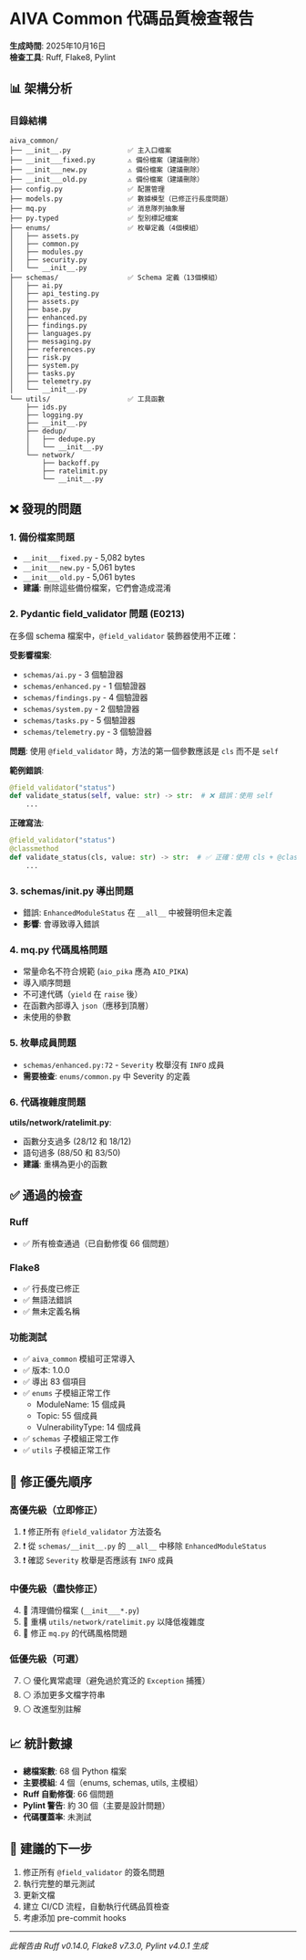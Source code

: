 # AIVA Common 代碼品質檢查報告

**生成時間**: 2025年10月16日  
**檢查工具**: Ruff, Flake8, Pylint

## 📊 架構分析

### 目錄結構
```
aiva_common/
├── __init__.py              ✅ 主入口檔案
├── __init___fixed.py        ⚠️ 備份檔案（建議刪除）
├── __init___new.py          ⚠️ 備份檔案（建議刪除）
├── __init___old.py          ⚠️ 備份檔案（建議刪除）
├── config.py                ✅ 配置管理
├── models.py                ✅ 數據模型（已修正行長度問題）
├── mq.py                    ✅ 消息隊列抽象層
├── py.typed                 ✅ 型別標記檔案
├── enums/                   ✅ 枚舉定義（4個模組）
│   ├── assets.py
│   ├── common.py
│   ├── modules.py
│   ├── security.py
│   └── __init__.py
├── schemas/                 ✅ Schema 定義（13個模組）
│   ├── ai.py
│   ├── api_testing.py
│   ├── assets.py
│   ├── base.py
│   ├── enhanced.py
│   ├── findings.py
│   ├── languages.py
│   ├── messaging.py
│   ├── references.py
│   ├── risk.py
│   ├── system.py
│   ├── tasks.py
│   ├── telemetry.py
│   └── __init__.py
└── utils/                   ✅ 工具函數
    ├── ids.py
    ├── logging.py
    ├── __init__.py
    ├── dedup/
    │   ├── dedupe.py
    │   └── __init__.py
    └── network/
        ├── backoff.py
        ├── ratelimit.py
        └── __init__.py
```

## ❌ 發現的問題

### 1. 備份檔案問題
- `__init___fixed.py` - 5,082 bytes
- `__init___new.py` - 5,061 bytes  
- `__init___old.py` - 5,061 bytes
- **建議**: 刪除這些備份檔案，它們會造成混淆

### 2. Pydantic field_validator 問題 (E0213)
在多個 schema 檔案中，`@field_validator` 裝飾器使用不正確：

**受影響檔案**:
- `schemas/ai.py` - 3 個驗證器
- `schemas/enhanced.py` - 1 個驗證器  
- `schemas/findings.py` - 4 個驗證器
- `schemas/system.py` - 2 個驗證器
- `schemas/tasks.py` - 5 個驗證器
- `schemas/telemetry.py` - 3 個驗證器

**問題**: 使用 `@field_validator` 時，方法的第一個參數應該是 `cls` 而不是 `self`

**範例錯誤**:
```python
@field_validator("status")
def validate_status(self, value: str) -> str:  # ❌ 錯誤：使用 self
    ...
```

**正確寫法**:
```python
@field_validator("status")
@classmethod
def validate_status(cls, value: str) -> str:  # ✅ 正確：使用 cls + @classmethod
    ...
```

### 3. schemas/__init__.py 導出問題
- 錯誤: `EnhancedModuleStatus` 在 `__all__` 中被聲明但未定義
- **影響**: 會導致導入錯誤

### 4. mq.py 代碼風格問題
- 常量命名不符合規範 (`aio_pika` 應為 `AIO_PIKA`)
- 導入順序問題
- 不可達代碼（`yield` 在 `raise` 後）
- 在函數內部導入 `json`（應移到頂層）
- 未使用的參數

### 5. 枚舉成員問題
- `schemas/enhanced.py:72` - `Severity` 枚舉沒有 `INFO` 成員
- **需要檢查**: `enums/common.py` 中 Severity 的定義

### 6. 代碼複雜度問題
**utils/network/ratelimit.py**:
- 函數分支過多 (28/12 和 18/12)
- 語句過多 (88/50 和 83/50)
- **建議**: 重構為更小的函數

## ✅ 通過的檢查

### Ruff
- ✅ 所有檢查通過（已自動修復 66 個問題）

### Flake8  
- ✅ 行長度已修正
- ✅ 無語法錯誤
- ✅ 無未定義名稱

### 功能測試
- ✅ `aiva_common` 模組可正常導入
- ✅ 版本: 1.0.0
- ✅ 導出 83 個項目
- ✅ `enums` 子模組正常工作
  - ModuleName: 15 個成員
  - Topic: 55 個成員  
  - VulnerabilityType: 14 個成員
- ✅ `schemas` 子模組正常工作
- ✅ `utils` 子模組正常工作

## 🔧 修正優先順序

### 高優先級（立即修正）
1. ❗ 修正所有 `@field_validator` 方法簽名
2. ❗ 從 `schemas/__init__.py` 的 `__all__` 中移除 `EnhancedModuleStatus`
3. ❗ 確認 `Severity` 枚舉是否應該有 `INFO` 成員

### 中優先級（盡快修正）
4. 🔶 清理備份檔案 (`__init___*.py`)
5. 🔶 重構 `utils/network/ratelimit.py` 以降低複雜度
6. 🔶 修正 `mq.py` 的代碼風格問題

### 低優先級（可選）
7. ⚪ 優化異常處理（避免過於寬泛的 `Exception` 捕獲）
8. ⚪ 添加更多文檔字符串
9. ⚪ 改進型別註解

## 📈 統計數據

- **總檔案數**: 68 個 Python 檔案
- **主要模組**: 4 個（enums, schemas, utils, 主模組）
- **Ruff 自動修復**: 66 個問題
- **Pylint 警告**: 約 30 個（主要是設計問題）
- **代碼覆蓋率**: 未測試

## 🎯 建議的下一步

1. 修正所有 `@field_validator` 的簽名問題
2. 執行完整的單元測試
3. 更新文檔
4. 建立 CI/CD 流程，自動執行代碼品質檢查
5. 考慮添加 pre-commit hooks

---
*此報告由 Ruff v0.14.0, Flake8 v7.3.0, Pylint v4.0.1 生成*

